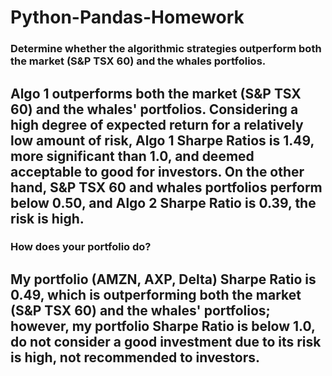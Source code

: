 # Python-Pandas-Homework

### Determine whether the algorithmic strategies outperform both the market (S&P TSX 60) and the whales portfolios.

Algo 1 outperforms both the market (S&P TSX 60) and the whales' portfolios.  Considering a high degree of expected return for a relatively low amount of risk, Algo 1 Sharpe Ratios is 1.49, more significant than 1.0, and deemed acceptable to good for investors.
On the other hand, S&P TSX 60 and whales portfolios perform below 0.50, and Algo 2 Sharpe Ratio is 0.39, the risk is high.
---------------


### How does your portfolio do?

My portfolio (AMZN, AXP, Delta) Sharpe Ratio is 0.49, which is outperforming both the market (S&P TSX 60) and the whales' portfolios; however, my portfolio Sharpe Ratio is below 1.0, do not consider a good investment due to its risk is high, not recommended to investors.
---------------
